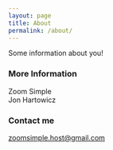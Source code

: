 ```yaml
---
layout: page
title: About
permalink: /about/
---
```


Some information about you!

### More Information

Zoom Simple<br/>
Jon Hartowicz

### Contact me

[zoomsimple.host@gmail.com](mailto:zoomsimple.host@gmail.com)